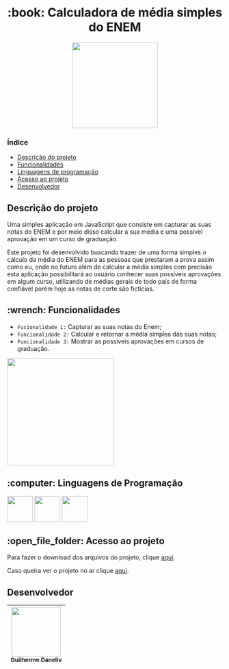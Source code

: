 <h1 align="center">:book: Calculadora de média simples do ENEM</h1>

<p align="center"><img width="200" src="https://img.shields.io/badge/status-em%20desenvolvimento-blue"/></p>

### Índice

* [Descrição do projeto](#descricao-do-projeto)
* [Funcionalidades](#funcionalidades)
* [Linguagens de programação](#linguagens)
* [Acesso ao projeto](#acesso)
* [Desenvolvedor](#desenvolvedor)

<h2 id="descricao-do-projeto">Descrição do projeto</h2>

Uma simples aplicação em JavaScript que consiste em capturar as suas notas do ENEM e por meio disso calcular a sua média e uma possível aprovação em um curso de graduação.
 
Este projeto foi desenvolvido buscando trazer de uma forma simples o cálculo da média do ENEM para as pessoas que prestaram a prova assim como eu, onde no futuro além de calcular a média simples com precisão esta aplicação possibilitará ao usuário conhecer suas possíveis aprovações em algum curso, utilizando de médias gerais de todo país de forma confiável porém hoje as notas de corte são fictícias.

<h2 id="funcionalidades">:wrench: Funcionalidades</h2>

- `Fucionalidade 1:` Capturar as suas notas do Enem;
- `Funcionalidade 2:` Calcular e retornar a média simples das suas notas;
- `Funcionalidade 3:` Mostrar as possíveis aprovações em cursos de graduação.

<p><img width="250" src="assets/video/gif-for-readme.gif"></p>

<h2 id="linguagens">:computer: Linguagens de Programação</h2>

<img src="https://cdn.jsdelivr.net/gh/devicons/devicon/icons/javascript/javascript-original.svg" width="60" heigth="60"/> <img src="https://cdn.jsdelivr.net/gh/devicons/devicon/icons/html5/html5-original.svg" width="60" heigth="60"/> <img src="https://cdn.jsdelivr.net/gh/devicons/devicon/icons/css3/css3-original.svg" width="60" heigth="60"/>

<h2 id="acesso">:open_file_folder: Acesso ao projeto</h2>

Para fazer o download dos arquivos do projeto, clique [aqui](https://github.com/Guilherme-Daneliv23/calcula-media-enem/archive/refs/heads/main.zip).

Caso queira ver o projeto no ar clique [aqui](https://guilherme-daneliv23.github.io/calcula-media-enem/).

<h2>Desenvolvedor</h2>

| [<img src="https://avatars.githubusercontent.com/u/96242192?s=400&u=783dbb5409f87ef1ef2772cf524eb3f69b1e61fe&v=4" width=115><br><sub >Guilherme Daneliv</sub>](https://github.com/Guilherme-Daneliv23) |
| :---: |

